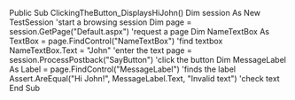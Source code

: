 Public Sub ClickingTheButton_DisplaysHiJohn()
    Dim session As New TestSession 'start a browsing session
    Dim page = session.GetPage("Default.aspx") 'request a page
    Dim NameTextBox As TextBox = page.FindControl("NameTextBox") 'find textbox
        NameTextBox.Text = "John" 'enter the text
        page = session.ProcessPostback("SayButton") 'click the button
    Dim MessageLabel As Label = page.FindControl("MessageLabel") 'finds the label
        Assert.AreEqual("Hi John!", MessageLabel.Text, "Invalid text") 'check text
End Sub
